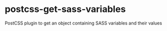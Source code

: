 # postcss-get-sass-variables
PostCSS plugin to get an object containing SASS variables and their values
